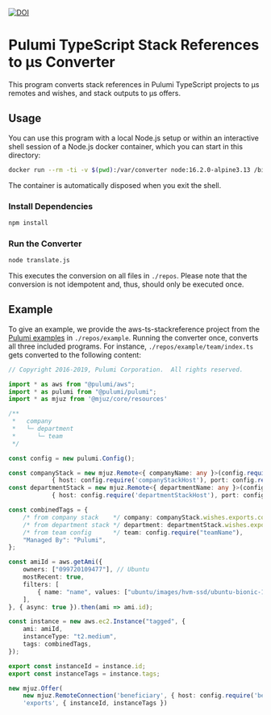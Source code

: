 [![DOI](https://zenodo.org/badge/372452007.svg)](https://zenodo.org/badge/latestdoi/372452007)

# Pulumi TypeScript Stack References to µs Converter

This program converts stack references in Pulumi TypeScript projects to µs remotes and wishes, and stack outputs to µs offers.

## Usage

You can use this program with a local Node.js setup or within an interactive shell session of a Node.js docker container, which you can start in this directory:

```bash
docker run --rm -ti -v $(pwd):/var/converter node:16.2.0-alpine3.13 /bin/sh /var/converter/init-container.sh
```

The container is automatically disposed when you exit the shell.

### Install Dependencies

```bash
npm install
```

### Run the Converter

```bash
node translate.js
```

This executes the conversion on all files in `./repos`. Please note that the conversion is not idempotent and, thus, should only be executed once.

## Example

To give an example, we provide the aws-ts-stackreference project from the [Pulumi examples](https://github.com/pulumi/examples) in `./repos/example`. Running the converter once, converts all three included programs. For instance, `./repos/example/team/index.ts` gets converted to the following content:

```ts
// Copyright 2016-2019, Pulumi Corporation.  All rights reserved.

import * as aws from "@pulumi/aws";
import * as pulumi from "@pulumi/pulumi";
import * as mjuz from '@mjuz/core/resources'

/**
 *   company
 *   └─ department
 *      └─ team
 */

const config = new pulumi.Config();

const companyStack = new mjuz.Remote<{ companyName: any }>(config.require("companyStack"),
            { host: config.require('companyStackHost'), port: config.require('companyStackPort') });
const departmentStack = new mjuz.Remote<{ departmentName: any }>(config.require("departmentStack"),
            { host: config.require('departmentStackHost'), port: config.require('departmentStackPort') });

const combinedTags = {
    /* from company stack    */ company: companyStack.wishes.exports.companyName,
    /* from department stack */ department: departmentStack.wishes.exports.departmentName,
    /* from team config      */ team: config.require("teamName"),
    "Managed By": "Pulumi",
};

const amiId = aws.getAmi({
    owners: ["099720109477"], // Ubuntu
    mostRecent: true,
    filters: [
        { name: "name", values: ["ubuntu/images/hvm-ssd/ubuntu-bionic-18.04-amd64-server-*"] },
    ],
}, { async: true }).then(ami => ami.id);

const instance = new aws.ec2.Instance("tagged", {
    ami: amiId,
    instanceType: "t2.medium",
    tags: combinedTags,
});

export const instanceId = instance.id;
export const instanceTags = instance.tags;

new mjuz.Offer(
    new mjuz.RemoteConnection('beneficiary', { host: config.require('beneficiaryHost'), port: config.require('beneficiaryPort') }), 
    'exports', { instanceId, instanceTags })
```
